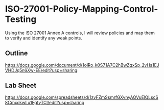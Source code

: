 # ISO-27001-Policy-Mapping-Control-Testing
Using the ISO 27001 Annex A controls, I will review policies and map them to verify and identify any weak points.

## Outline
https://docs.google.com/document/d/1olRo_k0S71A7C2hBwZqxSp_2vHs1EJVHDJq5n6Xw-EE/edit?usp=sharing
## Lab Sheet 
https://docs.google.com/spreadsheets/d/1zyFZmSsmrfGXvnyAQVuElQLscS8CmxokwLu1FgtyTCI/edit?usp=sharing
